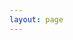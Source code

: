 ```yaml
---
layout: page
---
```

<script setup>
import {
  VPTeamPage,
  VPTeamPageTitle,
  VPTeamMembers,
  VPTeamPageSection
} from 'vitepress/theme'

const coreMembers = [
  {
    avatar: '/mingze.jpg',
    name: '茗泽',
    title: '服主',
    links: [
      { icon: 'maildotru', link: 'mailto:1337679717@qq.com' }
    ]
  },
  {
    avatar: '/yaoning.png',
    name: '药宁',
    title: 'UP主',
    links: [
      { icon: 'bilibili', link: 'https://space.bilibili.com/2128068100?spm_id_from=333.337.0.0' },
      { icon: 'maildotru', link: 'mailto:1359174292@qq.com' }
    ]
  },
  {
    avatar: '/canglang.jpg',
    name: '沧浪',
    title: '服务器后台配置文件管理',
    links: [
      { icon: 'maildotru', link: 'mailto:930941666@qq.com' }
    ]
  },
  {
    avatar: '/muxi.jpg',
    name: '慕曦',
    title: '服务器内部事件管理',
    links: [
      { icon: 'maildotru', link: 'mailto:1542539885@qq.com' }
    ]
  },
  {
    avatar: '/zhouzhou.jpg',
    name: '周周',
    title: '服务器内部事件管理',
    links: [
      { icon: 'maildotru', link: 'mailto:3434792375@qq.com' }
    ]
  },
  {
    avatar: '/apt.jpg',
    name: 'APT INSTALL',
    title: '服务器文档管理',
    links: [
      { icon: 'maildotru', link: 'mailto:rain_187103@outlook.com' }
    ]
  },
]
const qq = [
  {
    avatar: '/荔枝.jpg',
    name: '荔枝蛋糕',
    title: '群聊管理员',
    links: [

    ]
  },
  {
    avatar: '/duyu.jpg',
    name: '杜豫isih',
    title: '群聊管理员',
    links: [

    ]
  },
  {
    avatar: '/xiaokai.jpg',
    name: '小凯不吃牛肉',
    title: '不吃牛肉',
    links: [

    ]
  },
  {
    avatar: '/白菜.jpg',
    name: '白菜する',
    title: '药政王',
    links: [

    ]
  },
  {
    avatar: '/尘世.jpg',
    name: '尘世乱游',
    title: '试药员',
    links: [

    ]
  },
  {
    avatar: '/枫.jpg',
    name: '枫杺デス',
    title: '群聊管理员',
    links: [

    ]
  },
  {
    avatar: '/xiangyi.jpg',
    name: '相依为命',
    title: '群聊管理员',
    links: [

    ]
  },
  {
    avatar: '/时鲤.jpg',
    name: '时理',
    title: '惨中人',
    links: [

    ]
  },
  {
    avatar: '/AAA.jpg',
    name: 'AAA异世界兽耳娘批发商',
    title: '武神之刃',
    links: [

    ]
  },
  {
    avatar: '/DD.jpg',
    name: 'Dd～',
    title: '药房老板',
    links: [

    ]
  },
  {
    avatar: '/star.jpg',
    name: '星河璀璨',
    title: '星河不可及',
    links: [

    ]
  },
  {
    avatar: '/zero.jpg',
    name: '归零之歌',
    title: '归零砭坊',
    links: [

    ]
  },
]
const partners = [
  {
    avatar: '/vitepress-logo-large.svg',
    name: 'VitePress',
    title: '网站框架',
    links: [
      { icon: 'github', link: 'https://github.com/vuejs/vitepress' },
      { icon: 'maildotru', link: 'https://vitepress.dev/zh/' }
    ]
  },]
</script>

<VPTeamPage>
  <VPTeamPageTitle>
    <template #title>管理团队</template>
    <template #lead>感谢他们的贡献与服务。</template>
  </VPTeamPageTitle>
  <VPTeamMembers size="medium" :members="coreMembers" />
    <VPTeamPageSection>
    <template #title>Q群管理员</template>
    <template #lead>群抽象大师</template>
    <template #members>
      <VPTeamMembers size="small" :members="qq" />
    </template>
  </VPTeamPageSection>
  <VPTeamPageSection>
    <template #title>特别鸣谢</template>
    <template #lead>...</template>
    <template #members>
      <VPTeamMembers size="small" :members="partners" />
    </template>
  </VPTeamPageSection>
</VPTeamPage>

<!-- <style src="/.vitepress/theme/ProfileCard.css"></style>
<div class="linkcard">
  <a href="https://vitepress.yiov.top/" target="_blank">
    <p class="description">茗泽<br><span>职务：服主</span><br><span>职务：服主</span></p>
    <div class="logo">
        <img alt="Logo" width="70px" height="70px" src="https://sm.ms/image/g4LrTQwGNzF9ekR" />
    </div>
  </a>
</div> 别删这段，不然以后不好调用-->
<!--https://icon-sets.iconify.design/simple-icons/?keyword=sim vitepress默认图标库-->